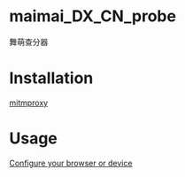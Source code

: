 # maimai_DX_CN_probe

舞萌查分器

# Installation

[mitmproxy](https://docs.mitmproxy.org/stable/overview-installation/)

# Usage

[Configure your browser or device](https://docs.mitmproxy.org/stable/overview-getting-started/#configure-your-browser-or-device)
